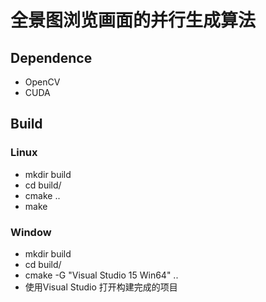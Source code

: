 # 全景图浏览画面的并行生成算法

## Dependence

- OpenCV
- CUDA

## Build

### Linux

- mkdir build
- cd build/
- cmake ..
- make

### Window

- mkdir build
- cd build/
- cmake -G "Visual Studio 15 Win64" ..
- 使用Visual Studio 打开构建完成的项目